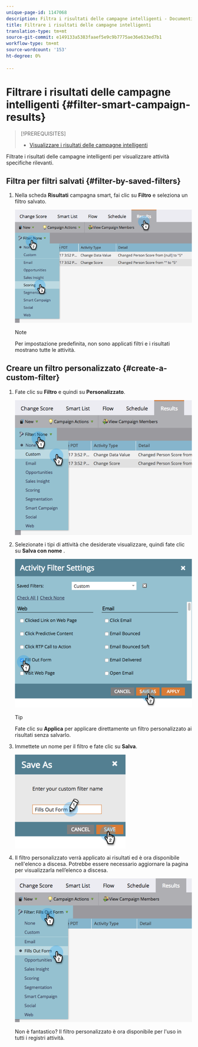 ```yaml
---
unique-page-id: 1147068
description: Filtra i risultati delle campagne intelligenti - Documenti Marketo - Documentazione prodotto
title: Filtrare i risultati delle campagne intelligenti
translation-type: tm+mt
source-git-commit: e149133a5383faaef5e9c9b7775ae36e633ed7b1
workflow-type: tm+mt
source-wordcount: '153'
ht-degree: 0%

---
```



# Filtrare i risultati delle campagne intelligenti {#filter-smart-campaign-results}

>[!PREREQUISITES]
>
>* [Visualizzare i risultati delle campagne intelligenti](view-smart-campaign-results.md)

>



Filtrate i risultati delle campagne intelligenti per visualizzare attività specifiche rilevanti.

## Filtra per filtri salvati {#filter-by-saved-filters}

1. Nella scheda **Risultati** campagna smart, fai clic su **Filtro** e seleziona un filtro salvato.

   ![](assets/resultsfilter-hands.png)

   >[!NOTE]
   >
   >Per impostazione predefinita, non sono applicati filtri e i risultati mostrano tutte le attività.

## Creare un filtro personalizzato {#create-a-custom-filter}

1. Fate clic su **Filtro** e quindi su **Personalizzato**.

   ![](assets/filterscustom-hands.png)

1. Selezionate i tipi di attività che desiderate visualizzare, quindi fate clic su **Salva con nome** .

   ![](assets/activityfiltersettings-hands.png)

   >[!TIP]
   >
   >Fate clic su **Applica** per applicare direttamente un filtro personalizzato ai risultati senza salvarlo.

1. Immettete un nome per il filtro e fate clic su **Salva**.

   ![](assets/saveasfilter-hands.png)

1. Il filtro personalizzato verrà applicato ai risultati ed è ora disponibile nell&#39;elenco a discesa. Potrebbe essere necessario aggiornare la pagina per visualizzarla nell’elenco a discesa.

   ![](assets/customfilter-hands.png)

   Non è fantastico? Il filtro personalizzato è ora disponibile per l&#39;uso in tutti i registri attività.

